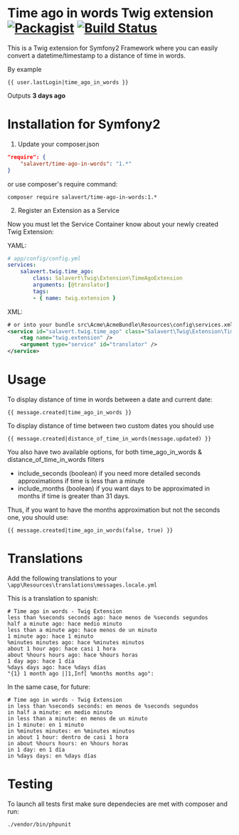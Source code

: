 # Time ago in words Twig extension [![Packagist](https://img.shields.io/packagist/dt/salavert/time-ago-in-words.svg)]() [![Build Status](https://travis-ci.org/salavert/time-ago-in-words.svg?branch=master)](https://travis-ci.org/salavert/time-ago-in-words)

This is a Twig extension for Symfony2 Framework where you can easily convert a datetime/timestamp to a distance of time in words.

By example

```twig
{{ user.lastLogin|time_ago_in_words }}
```

Outputs __3 days ago__

# Installation for Symfony2

1) Update your composer.json

```json
"require": {
	"salavert/time-ago-in-words": "1.*"
}
```

or use composer's require command:

	composer require salavert/time-ago-in-words:1.*

2) Register an Extension as a Service

Now you must let the Service Container know about your newly created Twig Extension:

YAML:

```yaml
# app/config/config.yml
services:
	salavert.twig.time_ago:
		class: Salavert\Twig\Extension\TimeAgoExtension
		arguments: [@translator]
		tags:
		- { name: twig.extension }
```

XML:

```xml
# or into your bundle src\Acme\AcmeBundle\Resources\config\services.xml
<service id="salavert.twig.time_ago" class="Salavert\Twig\Extension\TimeAgoExtension">
	<tag name="twig.extension" />
	<argument type="service" id="translator" />
</service>
```

# Usage

To display distance of time in words between a date and current date:

	{{ message.created|time_ago_in_words }}

To display distance of time between two custom dates you should use 

	{{ message.created|distance_of_time_in_words(message.updated) }}

You also have two available options, for both time_ago_in_words & distance_of_time_in_words filters
	
- include_seconds (boolean) if you need more detailed seconds approximations if time is less than a minute
- include_months (boolean) if you want days to be approximated in months if time is greater than 31 days.

Thus, if you want to have the months approximation but not the seconds one, you should use:

	{{ message.created|time_ago_in_words(false, true) }}

# Translations

Add the following translations to your `\app\Resources\translations\messages.locale.yml`

This is a translation to spanish:

	# Time ago in words - Twig Extension
	less than %seconds seconds ago: hace menos de %seconds segundos
	half a minute ago: hace medio minuto
	less than a minute ago: hace menos de un minuto
	1 minute ago: hace 1 minuto
	%minutes minutes ago: hace %minutes minutos
	about 1 hour ago: hace casi 1 hora
	about %hours hours ago: hace %hours horas
	1 day ago: hace 1 día
	%days days ago: hace %days días
	"{1} 1 month ago |]1,Inf[ %months months ago": 

In the same case, for future:

    # Time ago in words - Twig Extension
    in less than %seconds seconds: en menos de %seconds segundos
    in half a minute: en medio minuto
    in less than a minute: en menos de un minuto
    in 1 minute: en 1 minuto
    in %minutes minutes: en %minutes minutos
    in about 1 hour: dentro de casi 1 hora
    in about %hours hours: en %hours horas
    in 1 day: en 1 día
    in %days days: en %days días
	
# Testing

To launch all tests first make sure dependecies are met with composer and run:

	./vendor/bin/phpunit
